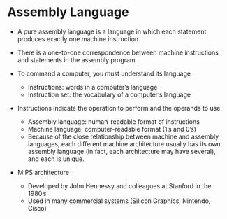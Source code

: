 # Assembly Language

* A pure assembly language is a language in which each statement
produces exactly one machine instruction.
* There is a one-to-one correspondence between machine
instructions and statements in the assembly program.

* To command a computer, you must understand its language
   * Instructions: words in a computer’s language
   * Instruction set: the vocabulary of a computer’s language
* Instructions indicate the operation to perform and the operands to
use
   * Assembly language: human-readable format of instructions
   * Machine language: computer-readable format (1’s and 0’s)
   * Because of the close relationship between machine and assembly
   languages, each different machine architecture usually has its own
   assembly language (in fact, each architecture may have several), and
each is unique.
* MIPS architecture
   * Developed by John Hennessy and colleagues at Stanford in the
1980’s
   * Used in many commercial systems (Silicon Graphics, Nintendo,
Cisco)
